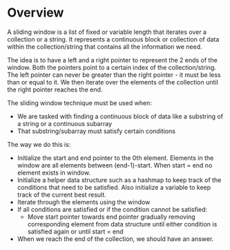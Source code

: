
# Overview

A sliding window is a list of fixed or variable length that iterates over a collection or a string. It represents a continuous block or collection of data within the collection/string that contains all the information we need.

The idea is to have a left and a right pointer to represent the 2 ends of the window. Both the pointers point to a certain index of the collection/string. The left pointer can never be greater than the right pointer - it must be less than or equal to it. We then iterate over the elements of the collection until the right pointer reaches the end.

The sliding window technique must be used when:

- We are tasked with finding a continuous block of data like a substring of a string or a continuous subarray
- That substring/subarray must satisfy certain conditions

The way we do this is:

- Initialize the start and end pointer to the 0th element. Elements in the window are all elements between (end-1)-start. When start = end no element exists in window.
- Initialize a helper data structure such as a hashmap to keep track of the conditions that need to be satisfied. Also initialize a variable to keep track of the current best result.
- Iterate through the elements using the window
- If all conditions are satisfied or if the condition cannot be satisfied: 
  - Move start pointer towards end pointer gradually removing corresponding element from data structure until either condition is satisfied again or until start = end
- When we reach the end of the collection, we should have an answer.
